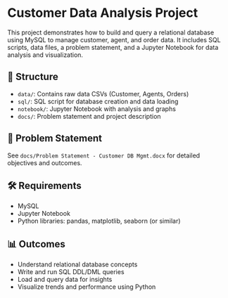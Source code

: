 # Customer Data Analysis Project

This project demonstrates how to build and query a relational database using MySQL to manage customer, agent, and order data. It includes SQL scripts, data files, a problem statement, and a Jupyter Notebook for data analysis and visualization.

## 📂 Structure

- `data/`: Contains raw data CSVs (Customer, Agents, Orders)
- `sql/`: SQL script for database creation and data loading
- `notebook/`: Jupyter Notebook with analysis and graphs
- `docs/`: Problem statement and project description

## 📄 Problem Statement

See `docs/Problem Statement - Customer DB Mgmt.docx` for detailed objectives and outcomes.

## 🛠️ Requirements

- MySQL
- Jupyter Notebook
- Python libraries: pandas, matplotlib, seaborn (or similar)

## 📊 Outcomes

- Understand relational database concepts
- Write and run SQL DDL/DML queries
- Load and query data for insights
- Visualize trends and performance using Python

